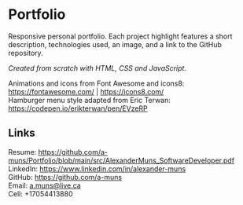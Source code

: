 # Portfolio

Responsive personal portfolio.
Each project highlight features a short description, technologies used, an image, and a link to the GitHub repository.

<em>Created from scratch with HTML, CSS and JavaScript.</em>

Animations and icons from Font Awesome and icons8: https://fontawesome.com/ | https://icons8.com/
<br>Hamburger menu style adapted from Eric Terwan: https://codepen.io/erikterwan/pen/EVzeRP

## Links
Resume: https://github.com/a-muns/Portfolio/blob/main/src/AlexanderMuns_SoftwareDeveloper.pdf
<br>LinkedIn: https://www.linkedin.com/in/alexander-muns
<br>GitHub: https://github.com/a-muns
<br>Email: a.muns@live.ca
<br>Cell: +17054413880
